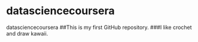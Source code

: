 datasciencecoursera
===================

datasciencecoursera
##This is my first GitHub repository.
###I like crochet and draw kawaii.
